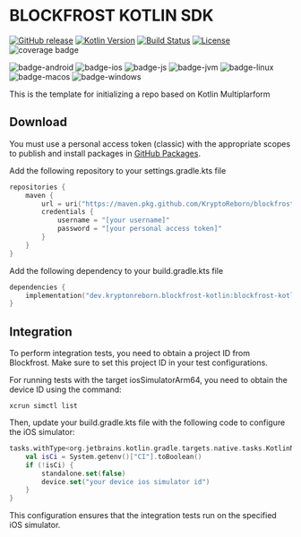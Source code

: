 # BLOCKFROST KOTLIN SDK

[![GitHub release](https://img.shields.io/badge/release-v0.0.2-blue.svg)](https://github.com/KryptonReborn/blockfrost-kotlin-sdk/releases/tag/v0.0.2) [![Kotlin Version](https://img.shields.io/badge/Kotlin-1.9.23-B125EA?logo=kotlin)](https://kotlinlang.org)
[![Build Status](https://github.com/saschpe/kase64/workflows/Main/badge.svg)](https://github.com/KryptonReborn/blockfrost-kotlin-sdk/actions)
[![License](http://img.shields.io/:License-Apache-blue.svg)](http://www.apache.org/licenses/LICENSE-2.0.html)
![coverage badge](https://img.shields.io/endpoint?url=https://gist.githubusercontent.com/hieu-dd/6ef4423537d7143b76994e2f7c58499a/raw/block-frost-code-coverage-badge.json)


![badge-android](http://img.shields.io/badge/Platform-Android-brightgreen.svg?logo=android)
![badge-ios](http://img.shields.io/badge/Platform-iOS-orange.svg?logo=apple)
![badge-js](http://img.shields.io/badge/Platform-NodeJS-yellow.svg?logo=javascript)
![badge-jvm](http://img.shields.io/badge/Platform-JVM-red.svg?logo=openjdk)
![badge-linux](http://img.shields.io/badge/Platform-Linux-lightgrey.svg?logo=linux)
![badge-macos](http://img.shields.io/badge/Platform-macOS-orange.svg?logo=apple)
![badge-windows](http://img.shields.io/badge/Platform-Windows-blue.svg?logo=windows)

[//]: # (![badge-tvos]&#40;http://img.shields.io/badge/Platform-tvOS-orange.svg?logo=apple&#41;)

[//]: # (![badge-watchos]&#40;http://img.shields.io/badge/Platform-watchOS-orange.svg?logo=apple&#41;)

This is the template for initializing a repo based on Kotlin Multiplarform

## Download

You must use a personal access token (classic) with the appropriate scopes to publish and install
packages
in [GitHub Packages](https://docs.github.com/en/packages/learn-github-packages/introduction-to-github-packages#authenticating-to-github-packages).

Add the following repository to your settings.gradle.kts file

```kotlin
repositories {
    maven {
        url = uri("https://maven.pkg.github.com/KryptoReborn/blockfrost-kotlin-sdk")
        credentials {
            username = "[your username]"
            password = "[your personal access token]"
        }
    }
}
```

Add the following dependency to your build.gradle.kts file

```build.gradle.kts
dependencies {
    implementation("dev.kryptonreborn.blockfrost-kotlin:blockfrost-kotlin:[version]")
}
```

## Integration

To perform integration tests, you need to obtain a project ID from Blockfrost. Make sure to set this
project ID in your test configurations.

For running tests with the target iosSimulatorArm64, you need to obtain the device ID using the
command:

``` shell
xcrun simctl list
```

Then, update your build.gradle.kts file with the following code to configure the iOS simulator:

``` build.gradle.kts
tasks.withType<org.jetbrains.kotlin.gradle.targets.native.tasks.KotlinNativeSimulatorTest> {
    val isCi = System.getenv()["CI"].toBoolean()
    if (!isCi) {
        standalone.set(false)
        device.set("your device ios simulator id")
    }
}
```

This configuration ensures that the integration tests run on the specified iOS simulator.

